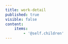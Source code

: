 ```yaml
---
title: work-detail
published: true
visible: false
content:
    items:
        - '@self.children'
---
```


